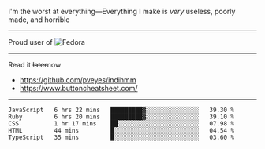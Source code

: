 I'm the worst at everything—Everything I make is *very* useless, poorly made, and horrible

___
Proud user of ![Fedora](https://img.shields.io/badge/-Fedora-blue?style=flat-square&logo=fedora)

___
Read it <s>later</s>now
- https://github.com/pveyes/indihmm
- https://www.buttoncheatsheet.com/

___
<!--START_SECTION:waka-->
```text
JavaScript   6 hrs 22 mins   █████████▓░░░░░░░░░░░░░░░   39.30 % 
Ruby         6 hrs 20 mins   █████████▓░░░░░░░░░░░░░░░   39.10 % 
CSS          1 hr 17 mins    ██░░░░░░░░░░░░░░░░░░░░░░░   07.98 % 
HTML         44 mins         █░░░░░░░░░░░░░░░░░░░░░░░░   04.54 % 
TypeScript   35 mins         █░░░░░░░░░░░░░░░░░░░░░░░░   03.60 % 
```
<!--END_SECTION:waka-->
